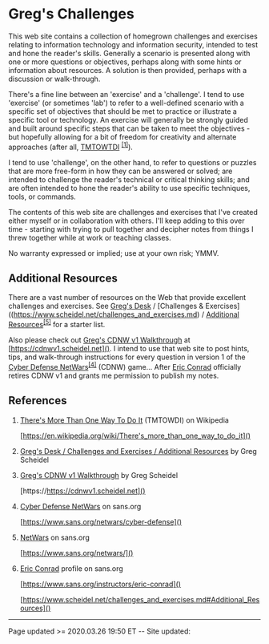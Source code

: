 # Greg's Challenges

This web site contains a collection of homegrown challenges and exercises relating to information technology and information security, intended to test and hone the reader's skills. Generally a scenario is presented along with one or more questions or objectives, perhaps along with some hints or information about resources. A solution is then provided, perhaps with a discussion or walk-through.

There's a fine line between an 'exercise' and a 'challenge'. I tend to use 'exercise' (or sometimes 'lab') to refer to a well-defined scenario with a specific set of objectives that should be met to practice or illustrate a specific tool or technology. An exercise will generally be strongly guided and built around specific steps that can be taken to meet the objectives - but hopefully allowing for a bit of freedom for creativity and alternate approaches (after all, [TMTOWTDI](https://en.wikipedia.org/wiki/There's_more_than_one_way_to_do_it) <sup>[&#91;1&#93;](https://en.wikipedia.org/wiki/There's_more_than_one_way_to_do_it)</sup>).

I tend to use 'challenge', on the other hand, to refer to questions or puzzles that are more free-form in how they can be answered or solved; are intended to challenge the reader's technical or critical thinking skills; and are often intended to hone the reader's ability to use specific techniques, tools, or commands.

The contents of this web site are challenges and exercises that I've created either myself or in collaboration with others. I'll keep adding to this over time - starting with trying to pull together and decipher notes from things I threw together while at work or teaching classes.

No warranty expressed or implied; use at your own risk; YMMV.

## Additional Resources

There are a vast number of resources on the Web that provide excellent challenges and exercises. See [Greg's Desk](https://www.scheidel.net) / [Challenges & Exercises]((https://www.scheidel.net/challenges_and_exercises.md) / [Additional Resources](https://www.scheidel.net/challenges_and_exercises.md#Additional_Resources)<sup>[&#91;5&#93;](https://www.scheidel.net/challenges_and_exercises.md#Additional_Resources)</sup> for a starter list.

Also please check out [Greg's CDNW v1 Walkthrough](https://cdnwv1.scheidel.net) at [https://cdnwv1.scheidel.net](). I intend to use that web site to post hints, tips, and walk-through instructions for every question in version 1 of the [Cyber Defense NetWars](https://www.sans.org/netwars/cyber-defense)<sup>[&#91;4&#93;](https://www.sans.org/netwars/cyber-defense)</sup> (CDNW) game... After [Eric Conrad](https://www.sans.org/instructors/eric-conrad) officially retires CDNW v1 and grants me permission to publish my notes.

## References

 1. [There's More Than One Way To Do It](https://en.wikipedia.org/wiki/There's_more_than_one_way_to_do_it) (TMTOWDI) on Wikipedia
 
    [https://en.wikipedia.org/wiki/There's_more_than_one_way_to_do_it]()

 2. [Greg's Desk / Challenges and Exercises / Additional Resources](https://www.scheidel.net/challenges_and_exercises.md#Additional_Resources) by Greg Scheidel

 3. [Greg's CDNW v1 Walkthrough](https://https://cdnwv1.scheidel.net) by Greg Scheidel
 
    [https://https://cdnwv1.scheidel.net]()

 4. [Cyber Defense NetWars](https://www.sans.org/netwars/cyber-defense) on sans.org
 
    [https://www.sans.org/netwars/cyber-defense]()
   
 5. [NetWars](https://www.sans.org/netwars/) on sans.org
 
    [https://www.sans.org/netwars/]()

 6. [Eric Conrad](https://www.sans.org/instructors/eric-conrad) profile on sans.org
 
    [https://www.sans.org/instructors/eric-conrad]()

    [https://www.scheidel.net/challenges_and_exercises.md#Additional_Resources]()

<hr class="tight"><p class="timestamp">Page updated >= 2020.03.26 19:50 ET -- Site updated: <span id="timestamp"></span></p>
<script type='text/javascript'>document.getElementById("timestamp").innerHTML = Date(document.lastModified);</script>
